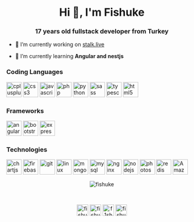 <h1 align="center">Hi 👋, I'm Fishuke</h1>
<h3 align="center">17 years old fullstack developer from Turkey</h3>

- 🔭 I’m currently working on [stalk.live](https://stalk.live)

- 🌱 I’m currently learning **Angular and nestjs**

<h3>Coding Languages</h3>
<p align="left">
<img src="https://devicons.github.io/devicon/devicon.git/icons/cplusplus/cplusplus-original.svg" alt="cplusplus" width="40" height="40"/> 
<img src="https://devicons.github.io/devicon/devicon.git/icons/css3/css3-original-wordmark.svg" alt="css3" width="40" height="40"/> 
<img src="https://devicons.github.io/devicon/devicon.git/icons/javascript/javascript-original.svg" alt="javascript" width="40" height="40"/> 
<img src="https://devicons.github.io/devicon/devicon.git/icons/php/php-original.svg" alt="php" width="40" height="40"/> 
<img src="https://devicons.github.io/devicon/devicon.git/icons/python/python-original.svg" alt="python" width="40" height="40"/> 
<img src="https://devicons.github.io/devicon/devicon.git/icons/sass/sass-original.svg" alt="sass" width="40" height="40"/> 
<img src="https://devicons.github.io/devicon/devicon.git/icons/typescript/typescript-original.svg" alt="typescript" width="40" height="40"/>
<img src="https://devicons.github.io/devicon/devicon.git/icons/html5/html5-original-wordmark.svg" alt="html5" width="40" height="40"/> 
</p>

<h3>Frameworks</h3>
<p align="left">
<img src="https://devicons.github.io/devicon/devicon.git/icons/angularjs/angularjs-original.svg" alt="angularjs" width="40" height="40"/> 
<img src="https://devicons.github.io/devicon/devicon.git/icons/bootstrap/bootstrap-plain.svg" alt="bootstrap" width="40" height="40"/> 
<img src="https://devicons.github.io/devicon/devicon.git/icons/express/express-original-wordmark.svg" alt="express" width="40" height="40"/> 
</p>

<h3>Technologies</h3>
<p align="left">
<img src="https://www.chartjs.org/media/logo-title.svg" alt="chartjs" width="40" height="40"/> 
<img src="https://www.vectorlogo.zone/logos/firebase/firebase-icon.svg" alt="firebase" width="40" height="40"/> 
<img src="https://www.vectorlogo.zone/logos/git-scm/git-scm-icon.svg" alt="git" width="40" height="40"/> 
<img src="https://devicons.github.io/devicon/devicon.git/icons/linux/linux-original.svg" alt="linux" width="40" height="40"/> 
<img src="https://devicons.github.io/devicon/devicon.git/icons/mongodb/mongodb-original-wordmark.svg" alt="mongodb" width="40" height="40"/> 
<img src="https://devicons.github.io/devicon/devicon.git/icons/mysql/mysql-original-wordmark.svg" alt="mysql" width="40" height="40"/> 
<img src="https://devicons.github.io/devicon/devicon.git/icons/nginx/nginx-original.svg" alt="nginx" width="40" height="40"/> 
<img src="https://devicons.github.io/devicon/devicon.git/icons/nodejs/nodejs-original-wordmark.svg" alt="nodejs" width="40" height="40"/> 
<img src="https://devicons.github.io/devicon/devicon.git/icons/photoshop/photoshop-plain.svg" alt="photoshop" width="40" height="40"/> 
<img src="https://devicons.github.io/devicon/devicon.git/icons/redis/redis-original-wordmark.svg" alt="redis" width="40" height="40"/> 
<img src="https://devicon.dev/devicon.git/icons/amazonwebservices/amazonwebservices-original.svg" alt="Amazon Web Service" width="40" height="40"/> 
</p>


<p align="center"><img align="center" src="https://github-readme-stats.vercel.app/api/top-langs/?username=fishuke&layout=compact" alt="fishuke" /></p>
<br />
<p align="center">
<a href="https://codepen.io/fishuke" target="blank"><img align="center" src="https://cdn.jsdelivr.net/npm/simple-icons@3.0.1/icons/codepen.svg" alt="fishuke" height="30" width="30" /></a>
<a href="https://linkedin.com/in/fishuke" target="blank"><img align="center" src="https://cdn.jsdelivr.net/npm/simple-icons@3.0.1/icons/linkedin.svg" alt="fishuke" height="30" width="30" /></a>
<a href="https://instagram.com/f1shuke" target="blank"><img align="center" src="https://cdn.jsdelivr.net/npm/simple-icons@3.0.1/icons/instagram.svg" alt="f1shuke" height="30" width="30" /></a>
<a href="https://www.youtube.com/c/fishuke" target="blank"><img align="center" src="https://cdn.jsdelivr.net/npm/simple-icons@3.0.1/icons/youtube.svg" alt="fishuke" height="30" width="30" /></a>
</p>
